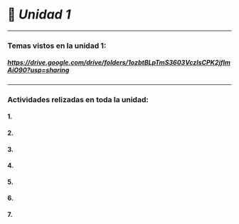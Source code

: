 #   🧩 ***Unidad 1***

---

###     Temas vistos en la unidad 1:
#####    https://drive.google.com/drive/folders/1ozbtBLpTmS3603VczlsCPK2jflmAiO90?usp=sharing
---
###    Actividades relizadas en toda la unidad:
####   1. 
####   2.
####   3.
####   4.
####   5.
####   6.
####   7.



